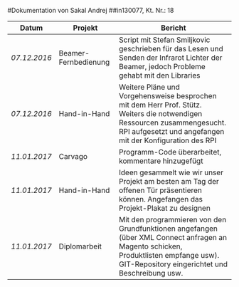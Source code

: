 #Dokumentation von Sakal Andrej
##in130077, Kt. Nr.: 18


| Datum | Projekt | Bericht |
|---|---|---|
|*07.12.2016*|Beamer-Fernbedienung|Script mit Stefan Smiljkovic geschrieben für das Lesen und Senden der Infrarot Lichter der Beamer, jedoch Probleme gehabt mit den Libraries|
|*07.12.2016*|Hand-in-Hand|Weitere Pläne und Vorgehensweise besprochen mit dem Herr Prof. Stütz. Weiters die notwendigen Ressourcen zusammengesucht. RPI aufgesetzt und angefangen mit der Konfiguration des RPI|
|*11.01.2017*|Carvago|Programm-Code überarbeitet, kommentare hinzugefügt|
|*11.01.2017*|Hand-in-Hand|Ideen gesammelt wie wir unser Projekt am besten am Tag der offenen Tür präsentieren können. Angefangen das Projekt-Plakat zu designen|
|*11.01.2017*|Diplomarbeit|Mit den programmieren von den Grundfunktionen angefangen (über XML Connect anfragen an Magento schicken, Produktlisten empfange usw). GIT-Repository eingerichtet und Beschreibung usw.|

